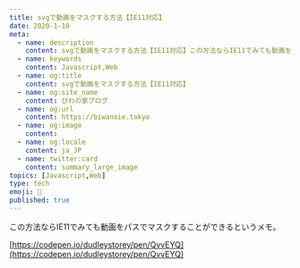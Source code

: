 ```yaml
---
title: svgで動画をマスクする方法【IE11対応】
date: 2020-1-10
meta:
  - name: description
    content: svgで動画をマスクする方法【IE11対応】この方法ならIE11でみても動画をパスでマスクすることができるというメモ。
  - name: keywords
    content: Javascript,Web
  - name: og:title
    content: svgで動画をマスクする方法【IE11対応】
  - name: og:site_name
    content: びわの家ブログ
  - name: og:url
    content: https://biwanoie.tokyo
  - name: og:image
    content: 
  - name: og:locale
    content: ja_JP
  - name: twitter:card
    content: summary_large_image
topics: [Javascript,Web] 
type: tech
emoji: 💛
published: true
---
```

この方法ならIE11でみても動画をパスでマスクすることができるというメモ。

[https://codepen.io/dudleystorey/pen/QvvEYQ](https://codepen.io/dudleystorey/pen/QvvEYQ)

